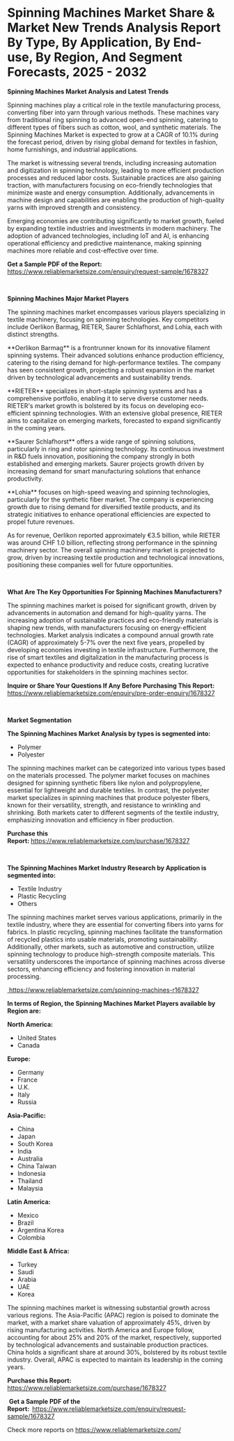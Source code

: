 <p><h1>Spinning Machines Market Share & Market New Trends Analysis Report By Type, By Application, By End-use, By Region, And Segment Forecasts, 2025 - 2032</h1></p><p><strong>Spinning Machines Market Analysis and Latest Trends</strong></p>
<p><p>Spinning machines play a critical role in the textile manufacturing process, converting fiber into yarn through various methods. These machines vary from traditional ring spinning to advanced open-end spinning, catering to different types of fibers such as cotton, wool, and synthetic materials. The Spinning Machines Market is expected to grow at a CAGR of 10.1% during the forecast period, driven by rising global demand for textiles in fashion, home furnishings, and industrial applications.</p><p>The market is witnessing several trends, including increasing automation and digitization in spinning technology, leading to more efficient production processes and reduced labor costs. Sustainable practices are also gaining traction, with manufacturers focusing on eco-friendly technologies that minimize waste and energy consumption. Additionally, advancements in machine design and capabilities are enabling the production of high-quality yarns with improved strength and consistency.</p><p>Emerging economies are contributing significantly to market growth, fueled by expanding textile industries and investments in modern machinery. The adoption of advanced technologies, including IoT and AI, is enhancing operational efficiency and predictive maintenance, making spinning machines more reliable and cost-effective over time.</p></p>
<p><strong>Get a Sample PDF of the Report:&nbsp;</strong> <a href="https://www.reliablemarketsize.com/enquiry/request-sample/1678327?utm_campaign=2452&utm_medium=2&utm_source=Github&utm_content=ia&utm_term=10042025&utm_id=spinning-machines">https://www.reliablemarketsize.com/enquiry/request-sample/1678327</a></p>
<p>&nbsp;</p>
<p><strong>Spinning Machines Major Market Players</strong></p>
<p><p>The spinning machines market encompasses various players specializing in textile machinery, focusing on spinning technologies. Key competitors include Oerlikon Barmag, RIETER, Saurer Schlafhorst, and Lohia, each with distinct strengths.</p><p>**Oerlikon Barmag** is a frontrunner known for its innovative filament spinning systems. Their advanced solutions enhance production efficiency, catering to the rising demand for high-performance textiles. The company has seen consistent growth, projecting a robust expansion in the market driven by technological advancements and sustainability trends.</p><p>**RIETER** specializes in short-staple spinning systems and has a comprehensive portfolio, enabling it to serve diverse customer needs. RIETER's market growth is bolstered by its focus on developing eco-efficient spinning technologies. With an extensive global presence, RIETER aims to capitalize on emerging markets, forecasted to expand significantly in the coming years.</p><p>**Saurer Schlafhorst** offers a wide range of spinning solutions, particularly in ring and rotor spinning technology. Its continuous investment in R&D fuels innovation, positioning the company strongly in both established and emerging markets. Saurer projects growth driven by increasing demand for smart manufacturing solutions that enhance productivity.</p><p>**Lohia** focuses on high-speed weaving and spinning technologies, particularly for the synthetic fiber market. The company is experiencing growth due to rising demand for diversified textile products, and its strategic initiatives to enhance operational efficiencies are expected to propel future revenues.</p><p>As for revenue, Oerlikon reported approximately €3.5 billion, while RIETER was around CHF 1.0 billion, reflecting strong performance in the spinning machinery sector. The overall spinning machinery market is projected to grow, driven by increasing textile production and technological innovations, positioning these companies well for future opportunities.</p></p>
<p>&nbsp;</p>
<p><strong>What Are The Key Opportunities For Spinning Machines Manufacturers?</strong></p>
<p><p>The spinning machines market is poised for significant growth, driven by advancements in automation and demand for high-quality yarns. The increasing adoption of sustainable practices and eco-friendly materials is shaping new trends, with manufacturers focusing on energy-efficient technologies. Market analysis indicates a compound annual growth rate (CAGR) of approximately 5-7% over the next five years, propelled by developing economies investing in textile infrastructure. Furthermore, the rise of smart textiles and digitalization in the manufacturing process is expected to enhance productivity and reduce costs, creating lucrative opportunities for stakeholders in the spinning machines sector.</p></p>
<p><strong>Inquire or Share Your Questions If Any Before Purchasing This Report:</strong> <a href="https://www.reliablemarketsize.com/enquiry/pre-order-enquiry/1678327?utm_campaign=2452&utm_medium=2&utm_source=Github&utm_content=ia&utm_term=10042025&utm_id=spinning-machines">https://www.reliablemarketsize.com/enquiry/pre-order-enquiry/1678327</a></p>
<p>&nbsp;</p>
<p><strong>Market Segmentation</strong></p>
<p><strong>The Spinning Machines Market Analysis by types is segmented into:</strong></p>
<p><ul><li>Polymer</li><li>Polyester</li></ul></p>
<p><p>The spinning machines market can be categorized into various types based on the materials processed. The polymer market focuses on machines designed for spinning synthetic fibers like nylon and polypropylene, essential for lightweight and durable textiles. In contrast, the polyester market specializes in spinning machines that produce polyester fibers, known for their versatility, strength, and resistance to wrinkling and shrinking. Both markets cater to different segments of the textile industry, emphasizing innovation and efficiency in fiber production.</p></p>
<p><strong>Purchase this Report:&nbsp;</strong><a href="https://www.reliablemarketsize.com/purchase/1678327?utm_campaign=2452&utm_medium=2&utm_source=Github&utm_content=ia&utm_term=10042025&utm_id=spinning-machines">https://www.reliablemarketsize.com/purchase/1678327</a></p>
<p>&nbsp;</p>
<p><strong>The Spinning Machines Market Industry Research by Application is segmented into:</strong></p>
<p><ul><li>Textile Industry</li><li>Plastic Recycling</li><li>Others</li></ul></p>
<p><p>The spinning machines market serves various applications, primarily in the textile industry, where they are essential for converting fibers into yarns for fabrics. In plastic recycling, spinning machines facilitate the transformation of recycled plastics into usable materials, promoting sustainability. Additionally, other markets, such as automotive and construction, utilize spinning technology to produce high-strength composite materials. This versatility underscores the importance of spinning machines across diverse sectors, enhancing efficiency and fostering innovation in material processing.</p></p>
<p><a href="https://www.reliablemarketsize.com/spinning-machines-r1678327?utm_campaign=2452&utm_medium=2&utm_source=Github&utm_content=ia&utm_term=10042025&utm_id=spinning-machines">&nbsp;https://www.reliablemarketsize.com/spinning-machines-r1678327</a></p>
<p><strong>In terms of Region, the Spinning Machines Market Players available by Region are:</strong></p>
<p>
    <p> <strong> North America: </strong>
        <ul>
            <li>United States</li>
            <li>Canada</li>
        </ul>
        </p> 
    <p> <strong> Europe: </strong>
        <ul>
            <li>Germany</li>
            <li>France</li>
            <li>U.K.</li>
            <li>Italy</li>
            <li>Russia</li>
        </ul>
        </p> 
    <p> <strong> Asia-Pacific: </strong>
        <ul>
            <li>China</li>
            <li>Japan</li>
            <li>South Korea</li>
            <li>India</li>
            <li>Australia</li>
            <li>China Taiwan</li>
            <li>Indonesia</li>
            <li>Thailand</li>
            <li>Malaysia</li>
        </ul>
        </p> 
    <p> <strong> Latin America: </strong>
        <ul>
            <li>Mexico</li>
            <li>Brazil</li>
            <li>Argentina Korea</li>
            <li>Colombia</li>
        </ul>
        </p> 
    <p> <strong> Middle East & Africa: </strong>
        <ul>
            <li>Turkey</li>
            <li>Saudi</li>
            <li>Arabia</li>
            <li>UAE</li>
            <li>Korea</li>
        </ul>
    </p>
    </p>
<p><p>The spinning machines market is witnessing substantial growth across various regions. The Asia-Pacific (APAC) region is poised to dominate the market, with a market share valuation of approximately 45%, driven by rising manufacturing activities. North America and Europe follow, accounting for about 25% and 20% of the market, respectively, supported by technological advancements and sustainable production practices. China holds a significant share at around 30%, bolstered by its robust textile industry. Overall, APAC is expected to maintain its leadership in the coming years.</p></p>
<p><strong>Purchase this Report: </strong><a href="https://www.reliablemarketsize.com/purchase/1678327?utm_campaign=2452&utm_medium=2&utm_source=Github&utm_content=ia&utm_term=10042025&utm_id=spinning-machines">https://www.reliablemarketsize.com/purchase/1678327</a></p>
<p>&nbsp;<strong>Get a Sample PDF of the Report:&nbsp;&nbsp;</strong><a href="https://www.reliablemarketsize.com/enquiry/request-sample/1678327?utm_campaign=2452&utm_medium=2&utm_source=Github&utm_content=ia&utm_term=10042025&utm_id=spinning-machines">https://www.reliablemarketsize.com/enquiry/request-sample/1678327</a></p>
<p><strong></strong></p>
<p>Check more reports on <a href="https://www.reliablemarketsize.com/?utm_campaign=2452&utm_medium=2&utm_source=Github&utm_content=ia&utm_term=10042025&utm_id=spinning-machines">https://www.reliablemarketsize.com/</a></p>